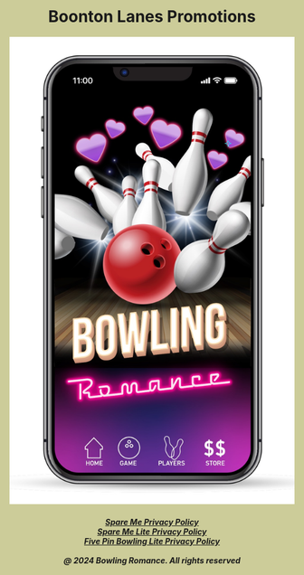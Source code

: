 <html style="background-color:#CCCC99;">
<h1 style="text-align:center;">Boonton Lanes Promotions</h1>
  
<img src="boontonlanes.jpeg" alt="Boonton Lanes">
      
<h5 style="text-align:center;"><a href="https://tsass123.github.io/spareme/smprivacy.html"><i>Spare Me Privacy Policy</i></a><br><a href="https://tsass123.github.io/spareme/privacy.html"><i>Spare Me Lite Privacy Policy</i></a><br><a href="https://tsass123.github.io/spareme/FPLprivacy.html"><i>Five Pin Bowling Lite Privacy Policy</i></a><br><br><i>@ 2024 Bowling Romance. All rights reserved</i></h5>   
</body>
</html>
